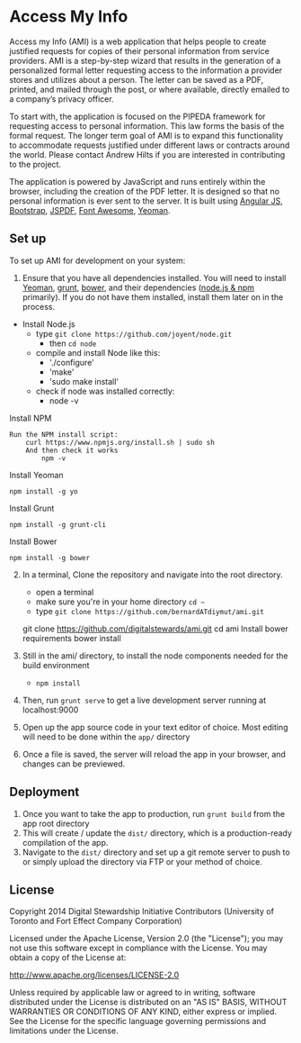 # Access My Info
Access my Info (AMI) is a web application that helps people to create justified requests for copies of their personal information from service providers. AMI is a step-by-step wizard that results in the generation of a personalized formal letter requesting access to the information a provider stores and utilizes about a person. The letter can be saved as a PDF, printed, and mailed through the post, or where available, directly emailed to a company’s privacy officer.

To start with, the application is focused on the PIPEDA framework for requesting access to personal information. This law forms the basis of the formal request. The longer term goal of AMI is to expand this functionality to accommodate requests justified under different laws or contracts around the world. Please contact Andrew Hilts if you are interested in contributing to the project.

The application is powered by JavaScript and runs entirely within the browser, including the creation of the PDF letter. It is designed so that no personal information is ever sent to the server. It is built using [Angular JS](https://angularjs.org/), [Bootstrap](http://getbootstrap.com/), [JSPDF](http://parall.ax/products/jspdf), [Font Awesome](http://fontawesome.io/), [Yeoman](http://yeoman.io/).

## Set up
To set up AMI for development on your system:

1. Ensure that you have all dependencies installed. You will need to install [Yeoman](http://yeoman.io/), [grunt](http://gruntjs.com/getting-started), [bower](http://bower.io/), and their dependencies ([node.js & npm](http://nodejs.org/) primarily). If you do not have them installed, install them later on in the process.

  - Install Node.js
    - type `git clone https://github.com/joyent/node.git`
      - then `cd node`
    - compile and install Node like this:
      - './configure'
      - 'make'
      - 'sudo make install'
    - check if node was installed correctly:
      - node -v

Install NPM

    Run the NPM install script:
        curl https://www.npmjs.org/install.sh | sudo sh
        And then check it works
            npm -v

Install Yeoman

    npm install -g yo

Install Grunt

    npm install -g grunt-cli

Install Bower

    npm install -g bower





2. In a terminal, Clone the repository and navigate into the root directory. 
    - open a terminal
    - make sure you're in your home directory `cd ~`
    - type `git clone https://github.com/bernardATdiymut/ami.git`


    git clone https://github.com/digitalstewards/ami.git
    cd ami
    Install bower requirements
        bower install



3. Still in the ami/ directory, to install the node components needed for the build environment
    - `npm install`

1. Then, run `grunt serve` to get a live development server running at localhost:9000
1. Open up the app source code in your text editor of choice. Most editing will need to be done within the `app/` directory
1. Once a file is saved, the server will reload the app in your browser, and changes can be previewed.

## Deployment
1. Once you want to take the app to production, run `grunt build` from the app root directory
1. This will create / update the `dist/` directory, which is a production-ready compilation of the app.
1. Navigate to the `dist/` directory and set up a git remote server to push to or simply upload the directory via FTP or your method of choice.

## License
Copyright 2014 Digital Stewardship Initiative Contributors (University of Toronto and Fort Effect Company Corporation)

Licensed under the Apache License, Version 2.0 (the "License"); you may not use this software except in compliance with the License. You may obtain a copy of the License at:

http://www.apache.org/licenses/LICENSE-2.0

Unless required by applicable law or agreed to in writing, software distributed under the License is distributed on an "AS IS" BASIS, WITHOUT WARRANTIES OR CONDITIONS OF ANY KIND, either express or implied. See the License for the specific language governing permissions and limitations under the License.
